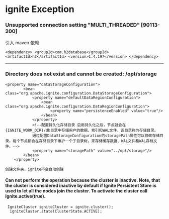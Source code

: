 # ignite Exception

### Unsupported connection setting "MULTI_THREADED" [90113-200]

引入 maven 依赖

`
<dependency>
<groupId>com.h2database</groupId>
<artifactId>h2</artifactId>
<version>1.4.197</version>
</dependency>
`
***

### Directory does not exist and cannot be created: /opt/storage

    <property name="dataStorageConfiguration">
            <bean class="org.apache.ignite.configuration.DataStorageConfiguration">
                <property name="defaultDataRegionConfiguration">
                    <bean class="org.apache.ignite.configuration.DataRegionConfiguration">
                        <property name="persistenceEnabled" value="true"/>
                    </bean>
                </property>
                <!--配置持久化存储目录 启用持久化之后，节点就会在{IGNITE_WORK_DIR}/db目录中存储用户的数据、索引和WAL文件，该目录称为存储目录。
                通过配置DataStorageConfiguration的storagePath属性可以修改存储目录。每个节点都会在存储目录下维护一个子目录树，来存储缓存数据、WAL文件和WAL存档文件。-->
                <property name="storagePath" value="../opt/storage"/>
            </bean>
        </property>

    创建文件夹，ignite不会自动创建

#### Can not perform the operation because the cluster is inactive. Note, that the cluster is considered inactive by default if Ignite Persistent Store is used to let all the nodes join the cluster. To activate the cluster call Ignite.active(true).

     IgniteCluster igniteCluster = ignite.cluster();
      igniteCluster.state(ClusterState.ACTIVE);











